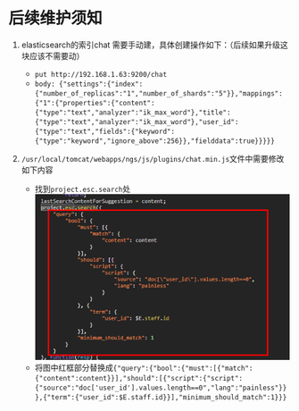 # 后续维护须知

1. elasticsearch的索引chat 需要手动建，具体创建操作如下：（后续如果升级这块应该不需要动）
    - `put http://192.168.1.63:9200/chat`
    - `body: {"settings":{"index":{"number_of_replicas":"1","number_of_shards":"5"}},"mappings":{"1":{"properties":{"content":{"type":"text","analyzer":"ik_max_word"},"title":{"type":"text","analyzer":"ik_max_word"},"user_id":{"type":"text","fields":{"keyword":{"type":"keyword","ignore_above":256}},"fielddata":true}}}}}`

2. `/usr/local/tomcat/webapps/ngs/js/plugins/chat.min.js`文件中需要修改如下内容
    - 找到`project.esc.search`处
    ![Image](es-1.jpg)
    - 将图中红框部分替换成`{"query":{"bool":{"must":[{"match":{"content":content}}],"should":[{"script":{"script":{"source":"doc['user_id'].values.length==0","lang":"painless"}}},{"term":{"user_id":$E.staff.id}}],"minimum_should_match":1}}}`


